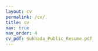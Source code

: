 ```yaml
---
layout: cv
permalink: /cv/
title: cv
nav: true
nav_order: 4
cv_pdf: Sukhada_Public_Resume.pdf
---
```


